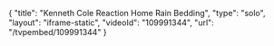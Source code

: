 {
    "title": "Kenneth Cole Reaction Home Rain Bedding",
    "type": "solo",
    "layout": "iframe-static",
    "videoId": "109991344",
    "url": "\/tvpembed\/109991344"
}